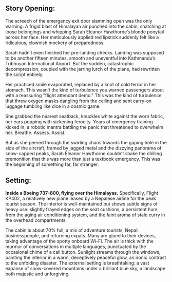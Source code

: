 ## Story Opening:

The screech of the emergency exit door slamming open was the only warning. A frigid blast of Himalayan air punched into the cabin, snatching at loose belongings and whipping Sarah Eleanor Hawthorne’s blonde ponytail across her face. Her meticulously applied red lipstick suddenly felt like a ridiculous, clownish mockery of preparedness.

Sarah hadn’t even finished her pre-landing checks. Landing was supposed to be another fifteen minutes, smooth and uneventful into Kathmandu’s Tribhuvan International Airport. But the sudden, catastrophic decompression, coupled with the jarring lurch of the plane, had rewritten the script entirely.

Her practiced smile evaporated, replaced by a knot of cold terror in her stomach. This wasn’t the kind of turbulence you warned passengers about with a reassuring "flight attendant demo." This was the kind of turbulence that threw oxygen masks dangling from the ceiling and sent carry-on luggage tumbling like dice in a cosmic game.

She grabbed the nearest seatback, knuckles white against the worn fabric, her ears popping with sickening ferocity. Years of emergency training kicked in, a robotic mantra battling the panic that threatened to overwhelm her. Breathe. Assess. Assist.

But as she peered through the swirling chaos towards the gaping hole in the side of the aircraft, framed by jagged metal and the dizzying panorama of snow-capped peaks, Sarah Eleanor Hawthorne couldn’t shake the chilling premonition that this was more than just a textbook emergency. This was the beginning of something far, far stranger.

## Setting:

**Inside a Boeing 737-800, flying over the Himalayas.** Specifically, Flight KP402, a relatively new plane leased by a Nepalese airline for the peak tourist season. The interior is well-maintained but shows subtle signs of heavy use: slightly frayed edges on the seat cushions, a persistent hum from the aging air conditioning system, and the faint aroma of stale curry in the overhead compartments.

The cabin is about 70% full, a mix of adventure tourists, Nepali businesspeople, and returning expats. Many are glued to their devices, taking advantage of the spotty onboard Wi-Fi. The air is thick with the murmur of conversations in multiple languages, punctuated by the occasional chime of a call button. Sunlight streams through the windows, painting the interior in a warm, deceptively peaceful glow, an ironic contrast to the unfolding disaster. The external setting is breathtaking: a vast expanse of snow-covered mountains under a brilliant blue sky, a landscape both majestic and unforgiving.
